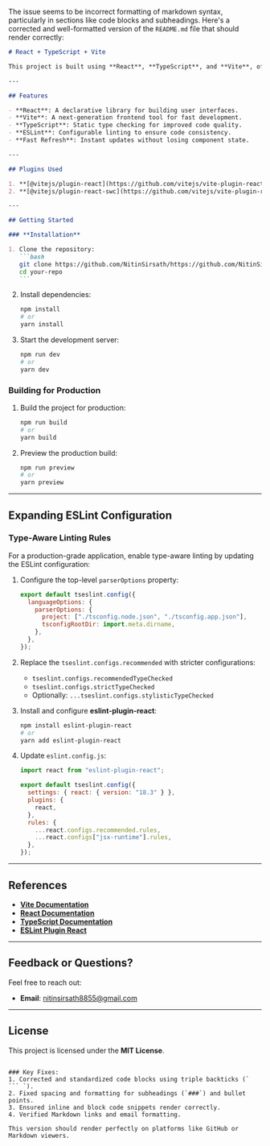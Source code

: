 The issue seems to be incorrect formatting of markdown syntax, particularly in sections like code blocks and subheadings. Here's a corrected and well-formatted version of the `README.md` file that should render correctly:

````markdown
# React + TypeScript + Vite

This project is built using **React**, **TypeScript**, and **Vite**, offering a fast and minimal setup for development with Hot Module Replacement (HMR) and ESLint integration.

---

## Features

- **React**: A declarative library for building user interfaces.
- **Vite**: A next-generation frontend tool for fast development.
- **TypeScript**: Static type checking for improved code quality.
- **ESLint**: Configurable linting to ensure code consistency.
- **Fast Refresh**: Instant updates without losing component state.

---

## Plugins Used

1. **[@vitejs/plugin-react](https://github.com/vitejs/vite-plugin-react/blob/main/packages/plugin-react/README.md)**: Uses Babel for Fast Refresh.
2. **[@vitejs/plugin-react-swc](https://github.com/vitejs/vite-plugin-react-swc)**: Uses SWC for optimized Fast Refresh.

---

## Getting Started

### **Installation**

1. Clone the repository:
   ```bash
   git clone https://github.com/NitinSirsath/https://github.com/NitinSirsath/email-marketing-guide.git
   cd your-repo
   ```
````

2. Install dependencies:

   ```bash
   npm install
   # or
   yarn install
   ```

3. Start the development server:
   ```bash
   npm run dev
   # or
   yarn dev
   ```

### **Building for Production**

1. Build the project for production:

   ```bash
   npm run build
   # or
   yarn build
   ```

2. Preview the production build:
   ```bash
   npm run preview
   # or
   yarn preview
   ```

---

## Expanding ESLint Configuration

### **Type-Aware Linting Rules**

For a production-grade application, enable type-aware linting by updating the ESLint configuration:

1. Configure the top-level `parserOptions` property:

   ```javascript
   export default tseslint.config({
     languageOptions: {
       parserOptions: {
         project: ["./tsconfig.node.json", "./tsconfig.app.json"],
         tsconfigRootDir: import.meta.dirname,
       },
     },
   });
   ```

2. Replace the `tseslint.configs.recommended` with stricter configurations:

   - `tseslint.configs.recommendedTypeChecked`
   - `tseslint.configs.strictTypeChecked`
   - Optionally: `...tseslint.configs.stylisticTypeChecked`

3. Install and configure **eslint-plugin-react**:

   ```bash
   npm install eslint-plugin-react
   # or
   yarn add eslint-plugin-react
   ```

4. Update `eslint.config.js`:

   ```javascript
   import react from "eslint-plugin-react";

   export default tseslint.config({
     settings: { react: { version: "18.3" } },
     plugins: {
       react,
     },
     rules: {
       ...react.configs.recommended.rules,
       ...react.configs["jsx-runtime"].rules,
     },
   });
   ```

---

## References

- **[Vite Documentation](https://vitejs.dev/)**
- **[React Documentation](https://reactjs.org/)**
- **[TypeScript Documentation](https://www.typescriptlang.org/)**
- **[ESLint Plugin React](https://github.com/jsx-eslint/eslint-plugin-react)**

---

## Feedback or Questions?

Feel free to reach out:

- **Email**: [nitinsirsath8855@gmail.com](mailto:nitinsirsath8855@gmail.com)

---

## License

This project is licensed under the **MIT License**.

````

### Key Fixes:
1. Corrected and standardized code blocks using triple backticks (` ``` `).
2. Fixed spacing and formatting for subheadings (`###`) and bullet points.
3. Ensured inline and block code snippets render correctly.
4. Verified Markdown links and email formatting.

This version should render perfectly on platforms like GitHub or Markdown viewers.
````
